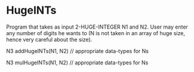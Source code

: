 # HugeINTs
Program that takes as input 2-HUGE-INTEGER N1 and N2. User may enter any number of digits he wants to (N is not taken in an array of huge size, hence very careful about the size). 

N3 addHugeINTs(N1, N2) // appropriate data-types for Ns

N3 mulHugeINTs(N1, N2) // appropriate data-types for Ns
